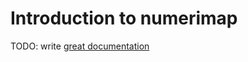 # Introduction to numerimap

TODO: write [great documentation](http://jacobian.org/writing/what-to-write/)
